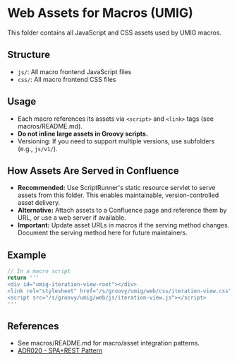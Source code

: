# Web Assets for Macros (UMIG)

This folder contains all JavaScript and CSS assets used by UMIG macros.

## Structure
- `js/`: All macro frontend JavaScript files
- `css/`: All macro frontend CSS files

## Usage
- Each macro references its assets via `<script>` and `<link>` tags (see macros/README.md).
- **Do not inline large assets in Groovy scripts.**
- Versioning: If you need to support multiple versions, use subfolders (e.g., `js/v1/`).

## How Assets Are Served in Confluence
- **Recommended:** Use ScriptRunner's static resource servlet to serve assets from this folder. This enables maintainable, version-controlled asset delivery.
- **Alternative:** Attach assets to a Confluence page and reference them by URL, or use a web server if available.
- **Important:** Update asset URLs in macros if the serving method changes. Document the serving method here for future maintainers.

## Example
```groovy
// In a macro script
return '''
<div id="umig-iteration-view-root"></div>
<link rel="stylesheet" href="/s/groovy/umig/web/css/iteration-view.css">
<script src="/s/groovy/umig/web/js/iteration-view.js"></script>
'''
```

## References
- See macros/README.md for macro/asset integration patterns.
- [ADR020 - SPA+REST Pattern](../../docs/adr/ARD020-spa-rest-admin-entity-management.md)
